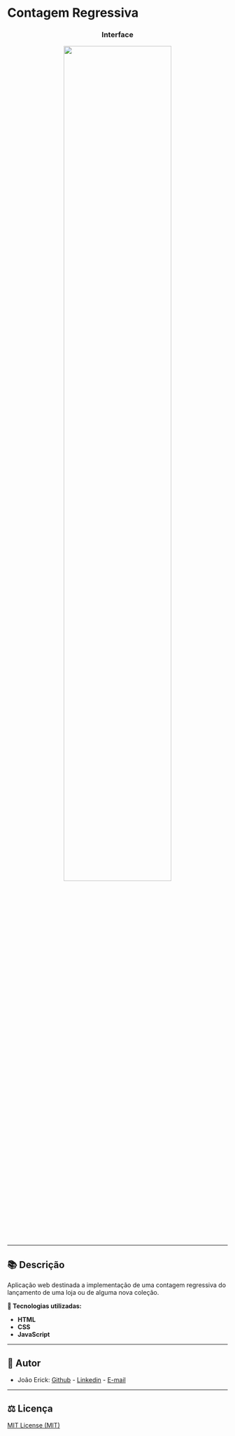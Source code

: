 # Contagem Regressiva

<h3 align="center">Interface</h3>
<p align="center">
  <img src="https://i.imgur.com/B4kh1aW.png" width="70%">
</p>

------------

## 📚 Descrição ##
Aplicação web destinada a implementação de uma contagem regressiva do lançamento de uma loja ou de alguma nova coleção.

**🔗 Tecnologias utilizadas:**
- **HTML**
- **CSS**
- **JavaScript**

------------

## 📌 Autor ##
- João Erick: [Github](https://github.com/JoaoErick) - [Linkedin](https://www.linkedin.com/in/joão-erick-barbosa-9050801b0/) - [E-mail](https://mail.google.com/mail/u/0/?view=cm&fs=1&tf=1&source=mailto&to=jsilva@ecomp.uefs.br)
------------

## ⚖️ Licença ##
[MIT License (MIT)]()


